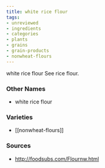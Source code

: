 ```yaml
---
title: white rice flour
tags:
- unreviewed
- ingredients
- categories
- plants
- grains
- grain-products
- nonwheat-flours
---
```

white rice flour See rice flour.

### Other Names

* white rice flour

### Varieties

* [[nonwheat-flours]]

### Sources
* http://foodsubs.com/Flournw.html
